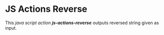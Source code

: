 # JS Actions Reverse

This *java script action **js-actions-reverse*** outputs reversed string given as input.
